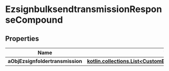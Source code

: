 
# EzsignbulksendtransmissionResponseCompound

## Properties
| Name | Type | Description | Notes |
| ------------ | ------------- | ------------- | ------------- |
| **aObjEzsignfoldertransmission** | [**kotlin.collections.List&lt;CustomEzsignfoldertransmissionResponse&gt;**](CustomEzsignfoldertransmissionResponse.md) |  |  |



